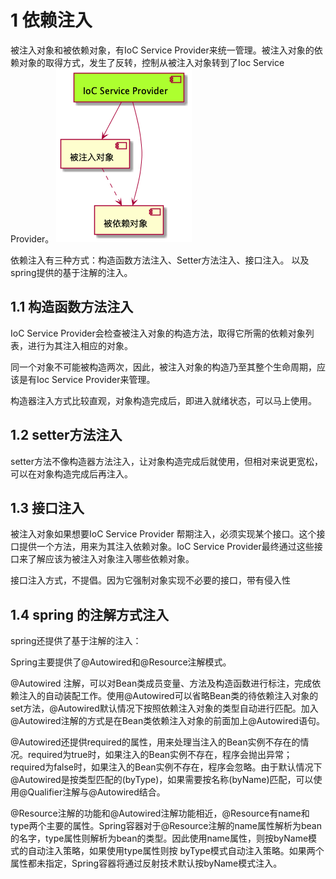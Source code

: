 # 1 依赖注入
被注入对象和被依赖对象，有IoC Service Provider来统一管理。被注入对象的依赖对象的取得方式，发生了反转，控制从被注入对象转到了Ioc Service Provider。
![依赖注入](img/依赖注入.png)

依赖注入有三种方式：构造函数方法注入、Setter方法注入、接口注入。
以及spring提供的基于注解的注入。

## 1.1 构造函数方法注入
IoC Service Provider会检查被注入对象的构造方法，取得它所需的依赖对象列表，进行为其注入相应的对象。

同一个对象不可能被构造两次，因此，被注入对象的构造乃至其整个生命周期，应该是有Ioc Service Provider来管理。

构造器注入方式比较直观，对象构造完成后，即进入就绪状态，可以马上使用。

## 1.2 setter方法注入
setter方法不像构造器方法注入，让对象构造完成后就使用，但相对来说更宽松，可以在对象构造完成后再注入。

## 1.3 接口注入
被注入对象如果想要IoC Service Provider 帮期注入，必须实现某个接口。这个接口提供一个方法，用来为其注入依赖对象。IoC Service Provider最终通过这些接口来了解应该为被注入对象注入哪些依赖对象。

接口注入方式，不提倡。因为它强制对象实现不必要的接口，带有侵入性

## 1.4 spring 的注解方式注入
spring还提供了基于注解的注入：

Spring主要提供了@Autowired和@Resource注解模式。

@Autowired 注解，可以对Bean类成员变量、方法及构造函数进行标注，完成依赖注入的自动装配工作。使用@Autowired可以省略Bean类的待依赖注入对象的set方法，@Autowired默认情况下按照依赖注入对象的类型自动进行匹配。加入@Autowired注解的方式是在Bean类依赖注入对象的前面加上@Autowired语句。

@Autowired还提供required的属性，用来处理当注入的Bean实例不存在的情况。required为true时，如果注入的Bean实例不存在，程序会抛出异常；required为false时，如果注入的Bean实例不存在，程序会忽略。由于默认情况下@Autowired是按类型匹配的(byType)，如果需要按名称(byName)匹配，可以使用@Qualifier注解与@Autowired结合。

@Resource注解的功能和@Autowired注解功能相近，@Resource有name和type两个主要的属性。Spring容器对于@Resource注解的name属性解析为bean的名字，type属性则解析为bean的类型。因此使用name属性，则按byName模式的自动注入策略，如果使用type属性则按 byType模式自动注入策略。如果两个属性都未指定，Spring容器将通过反射技术默认按byName模式注入。
